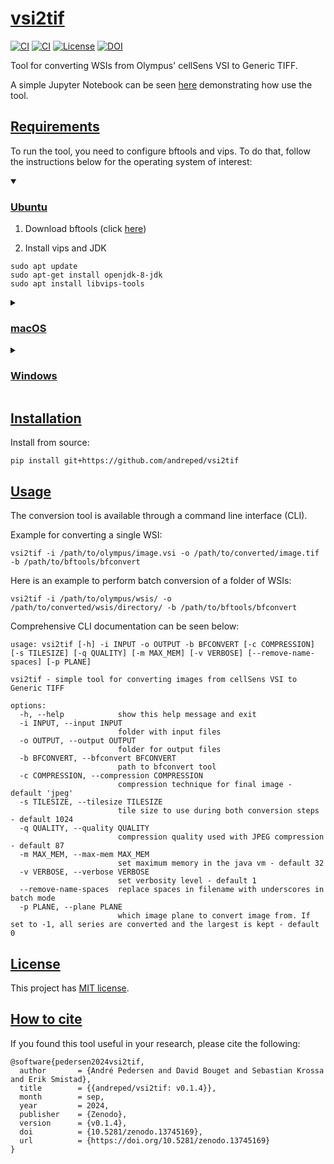 # [vsi2tif](https://github.com/andreped/vsi2tif#vsi2tif)

[![CI](https://github.com/andreped/vsi2tif/workflows/Build%20Package/badge.svg)](https://github.com/andreped/vsi2tif/actions)
[![CI](https://github.com/andreped/vsi2tif/workflows/Check%20Linting/badge.svg)](https://github.com/andreped/vsi2tif/actions)
[![License](https://img.shields.io/badge/License-MIT-green.svg)](https://opensource.org/licenses/MIT)
[![DOI](https://zenodo.org/badge/DOI/10.5281/zenodo.13745169.svg)](https://doi.org/10.5281/zenodo.13745169)

Tool for converting WSIs from Olympus' cellSens VSI to Generic TIFF.

A simple Jupyter Notebook can be seen [here](https://github.com/andreped/vsi2tif/blob/main/notebooks/conversion_tutorial.ipynb) demonstrating how use the tool.

## [Requirements](https://github.com/andreped/vsi2tif#requirements)

To run the tool, you need to configure bftools and vips. To do that, follow the instructions below for the operating system of interest:

<details open>
<summary>

### [Ubuntu](https://github.com/andreped/vsi2tif#ubuntu)</summary>

1. Download bftools (click [here](http://downloads.openmicroscopy.org/latest/bio-formats5.6/artifacts/bftools.zip))

2. Install vips and JDK
```
sudo apt update
sudo apt-get install openjdk-8-jdk
sudo apt install libvips-tools
```

</details>


<details>
<summary>

### [macOS](https://github.com/andreped/vsi2tif#macos)</summary>

1. Download bftools (click [here](http://downloads.openmicroscopy.org/latest/bio-formats5.6/artifacts/bftools.zip))

2. Install vips and JDK
```
brew install --cask zulu@8
brew install vips
```

</details>

<details>
<summary>

### [Windows](https://github.com/andreped/vsi2tif#windows)</summary>

To install bftools and vips, I recommend using Powershell as much as possible to automate the installation steps.

1. Download bftools (click [here](http://downloads.openmicroscopy.org/latest/bio-formats5.6/artifacts/bftools.zip))

2. Download vips binary from Windows from [here](https://github.com/libvips/build-win64-mxe/releases) or use wget or similar
```
https://github.com/libvips/build-win64-mxe/releases/download/v8.15.3/vips-dev-w64-all-8.15.3.zip
```

3. Uncompress downloaded file and place it at an appropriate place, like at home
```
unzip ~/Downloads/vips-dev-w64-all-8.15.3.zip
mv ~/Downloads/vips-dev-w64-all-8.15.3/vips-dev-8.15/ ~/vips-dev-8.15/
```

4. Add path to `vips.exe` to the PATH (requires powershell administrator)
```
$Env:PATH += ";$HOME/vips-dev-8.15/bin/"
```

</details>


## [Installation](https://github.com/andreped/vsi2tif#installation)

Install from source:
```
pip install git+https://github.com/andreped/vsi2tif
```

## [Usage](https://github.com/andreped/vsi2tif#usage)

The conversion tool is available through a command line interface (CLI).

Example for converting a single WSI:
```
vsi2tif -i /path/to/olympus/image.vsi -o /path/to/converted/image.tif -b /path/to/bftools/bfconvert
```

Here is an example to perform batch conversion of a folder of WSIs:
```
vsi2tif -i /path/to/olympus/wsis/ -o /path/to/converted/wsis/directory/ -b /path/to/bftools/bfconvert
```

Comprehensive CLI documentation can be seen below:

```
usage: vsi2tif [-h] -i INPUT -o OUTPUT -b BFCONVERT [-c COMPRESSION] [-s TILESIZE] [-q QUALITY] [-m MAX_MEM] [-v VERBOSE] [--remove-name-spaces] [-p PLANE]

vsi2tif - simple tool for converting images from cellSens VSI to Generic TIFF

options:
  -h, --help            show this help message and exit
  -i INPUT, --input INPUT
                        folder with input files
  -o OUTPUT, --output OUTPUT
                        folder for output files
  -b BFCONVERT, --bfconvert BFCONVERT
                        path to bfconvert tool
  -c COMPRESSION, --compression COMPRESSION
                        compression technique for final image - default 'jpeg'
  -s TILESIZE, --tilesize TILESIZE
                        tile size to use during both conversion steps - default 1024
  -q QUALITY, --quality QUALITY
                        compression quality used with JPEG compression - default 87
  -m MAX_MEM, --max-mem MAX_MEM
                        set maximum memory in the java vm - default 32
  -v VERBOSE, --verbose VERBOSE
                        set verbosity level - default 1
  --remove-name-spaces  replace spaces in filename with underscores in batch mode
  -p PLANE, --plane PLANE
                        which image plane to convert image from. If set to -1, all series are converted and the largest is kept - default 0
```

## [License](https://github.com/andreped/vsi2tif#license)

This project has [MIT license](https://github.com/andreped/vsi2tif/blob/main/LICENSE).

## [How to cite](https://github.com/andreped/vsi2tif#how-to-cite)

If you found this tool useful in your research, please cite the following:
```
@software{pedersen2024vsi2tif,
  author       = {André Pedersen and David Bouget and Sebastian Krossa and Erik Smistad},
  title        = {{andreped/vsi2tif: v0.1.4}},
  month        = sep,
  year         = 2024,
  publisher    = {Zenodo},
  version      = {v0.1.4},
  doi          = {10.5281/zenodo.13745169},
  url          = {https://doi.org/10.5281/zenodo.13745169}
}
```